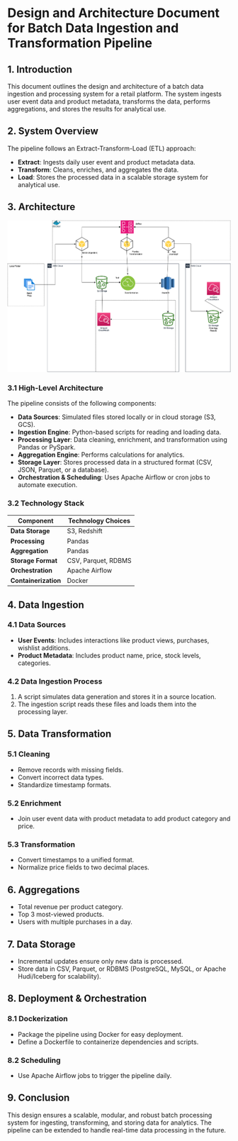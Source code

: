 # Design and Architecture Document for Batch Data Ingestion and Transformation Pipeline

## 1. Introduction
This document outlines the design and architecture of a batch data ingestion and processing system for a retail platform. The system ingests user event data and product metadata, transforms the data, performs aggregations, and stores the results for analytical use.

## 2. System Overview
The pipeline follows an Extract-Transform-Load (ETL) approach:

- **Extract**: Ingests daily user event and product metadata data.
- **Transform**: Cleans, enriches, and aggregates the data.
- **Load**: Stores the processed data in a scalable storage system for analytical use.

## 3. Architecture
![Architecture Diagram](image.png)


### 3.1 High-Level Architecture
The pipeline consists of the following components:

- **Data Sources**: Simulated files stored locally or in cloud storage (S3, GCS).
- **Ingestion Engine**: Python-based scripts for reading and loading data.
- **Processing Layer**: Data cleaning, enrichment, and transformation using Pandas or PySpark.
- **Aggregation Engine**: Performs calculations for analytics.
- **Storage Layer**: Stores processed data in a structured format (CSV, JSON, Parquet, or a database).
- **Orchestration & Scheduling**: Uses Apache Airflow or cron jobs to automate execution.

### 3.2 Technology Stack

| Component            | Technology Choices              |
|----------------------|--------------------------------|
| **Data Storage**    | S3, Redshift                    |
| **Processing**      | Pandas                          |
| **Aggregation**     | Pandas                          |
| **Storage Format**  | CSV, Parquet, RDBMS             |
| **Orchestration**   | Apache Airflow                  |
| **Containerization**| Docker                          |

## 4. Data Ingestion

### 4.1 Data Sources
- **User Events**: Includes interactions like product views, purchases, wishlist additions.
- **Product Metadata**: Includes product name, price, stock levels, categories.

### 4.2 Data Ingestion Process
1. A script simulates data generation and stores it in a source location.
2. The ingestion script reads these files and loads them into the processing layer.

## 5. Data Transformation

### 5.1 Cleaning
- Remove records with missing fields.
- Convert incorrect data types.
- Standardize timestamp formats.

### 5.2 Enrichment
- Join user event data with product metadata to add product category and price.

### 5.3 Transformation
- Convert timestamps to a unified format.
- Normalize price fields to two decimal places.

## 6. Aggregations
- Total revenue per product category.
- Top 3 most-viewed products.
- Users with multiple purchases in a day.

## 7. Data Storage
- Incremental updates ensure only new data is processed.
- Store data in CSV, Parquet, or RDBMS (PostgreSQL, MySQL, or Apache Hudi/Iceberg for scalability).

## 8. Deployment & Orchestration

### 8.1 Dockerization
- Package the pipeline using Docker for easy deployment.
- Define a Dockerfile to containerize dependencies and scripts.

### 8.2 Scheduling
- Use Apache Airflow jobs to trigger the pipeline daily.

## 9. Conclusion
This design ensures a scalable, modular, and robust batch processing system for ingesting, transforming, and storing data for analytics. The pipeline can be extended to handle real-time data processing in the future.

